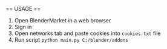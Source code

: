 == USAGE ==
1. Open BlenderMarket in a web browser
2. Sign in
3. Open networks tab and paste cookies into `cookies.txt` file
4. Run script `python main.py C:/blender/addons`